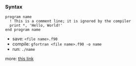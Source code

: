 ### Syntax
``` 
program name
  ! This is a comment line; it is ignored by the compiler
  print *, 'Hello, World!'
end program name
```
- save: `<file name>.f90`
- compile: `gfortran <file name>.f90 -o name`
- run: `./name`

more: [this link](https://fortran-lang.org/learn/quickstart/hello_world)
